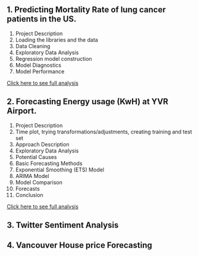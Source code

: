 
## 1. Predicting Mortality Rate of lung cancer patients in the US. 
1. Project Description
2. Loading the libraries and the data
3. Data Cleaning
4. Exploratory Data Analysis
5. Regression model construction
6. Model Diagnostics
7. Model Performance

[Click here to see full analysis](https://github.com/tan1310/Data-Projects/blob/main/BAIT509-Project-Final-Tanmay.ipynb)

## 2. Forecasting Energy usage (KwH) at YVR Airport. 
1. Project Description
2. Time plot, trying transformations/adjustments, creating training and test set
3. Approach Description
4. Exploratory Data Analysis
5. Potential Causes
7. Basic Forecasting Methods
8. Exponential Smoothing (ETS) Model
9. ARIMA Model
10. Model Comparison
11. Forecasts 
12. Conclusion

[Click here to see full analysis](https://github.com/tan1310/Data-Projects/blob/main/BABS%20502_Final_Tanmay.ipynb)

## 3. Twitter Sentiment Analysis


## 4. Vancouver House price Forecasting




